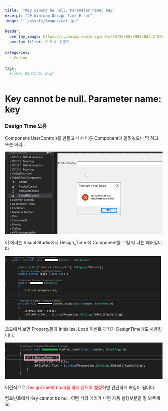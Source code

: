 ```yaml
---
title:  "Key cannot be null. Parameter name: key"
excerpt: "C# Winform Design Time Error"
image: "../assets/images/cat.jpg"

header:  
  overlay_image: https://i.pinimg.com/originals/79/85/58/798558dfd2f90b4ca98635358b3d2fa7.png
  overlay_filter: 0.5 # 투명도

categories:
  - Coding
  
tags:
  - [C#, Winform, Bug]
---  
```


# Key cannot be null. Parameter name: key

### Design Time 오류

Component(UserControl)를 만들고 나서 다른 Component에 올려놓으니 딱 하고 뜨는 에러.. 

![얘는 또 뭐야](/assets/images/KeyCannotBeNull/ValueCannotBeNull.png)

이 에러는 Visual Studio에서 Design_Time 에 Component를 그릴 때 나는 에러입니다. 

![코드를 살펴보자](/assets/images/KeyCannotBeNull/CodeSample.png)

코드에서 보면 Property들과 Initialize, Load 이벤트 까지가 DesignTime에도 사용됩니다. 
 
![코드를 살펴보자](/assets/images/KeyCannotBeNull/Answer.png)

이런식으로<span style="color:red"> DesignTime에 Load를 하지 않도록 설정</span>하면 간단하게 해결이 됩니다.

컴포넌트에서 Key cannot be null. 이런 식의 에러가 나면 자동 실행부분을 잘 봐주세요.
